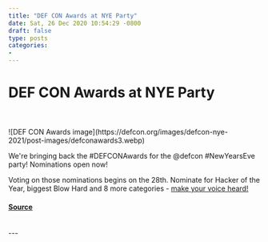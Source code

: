 ```yaml
---
title: "DEF CON Awards at NYE Party"
date: Sat, 26 Dec 2020 10:54:29 -0800
draft: false
type: posts
categories: 
- 
---
```

# DEF CON Awards at NYE Party

<br/>

<br/>
![DEF CON Awards image](https://defcon.org/images/defcon-nye-2021/post-images/defconawards3.webp)  

We're bringing back the #DEFCONAwards for the @defcon #NewYearsEve party! Nominations open now!  
  
Voting on those nominations begins on the 28th. Nominate for Hacker of the Year, biggest Blow Hard and 8 more categories - [make your voice heard!](https://forms.office.com/Pages/ResponsePage.aspx?id=8OgYv22rXE-94YMogAVblM-03GVHUDpFiMU2THImayhUMjUyMFZPR0UyRDc4QTY1WFZCUlNERTZNTC4u)

#### [Source](https://forms.office.com/Pages/ResponsePage.aspx?id=8OgYv22rXE-94YMogAVblM-03GVHUDpFiMU2THImayhUMjUyMFZPR0UyRDc4QTY1WFZCUlNERTZNTC4u)

<br/>
---
